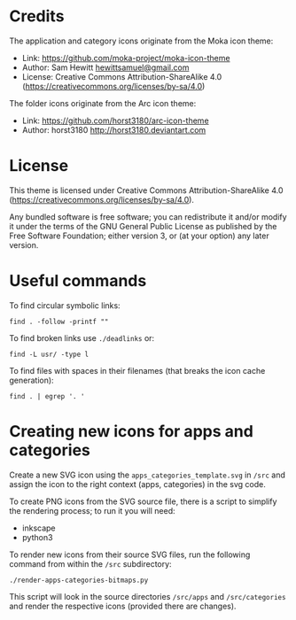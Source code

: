
Credits
=======

The application and category icons originate from the Moka icon theme:
* Link: https://github.com/moka-project/moka-icon-theme
* Author: Sam Hewitt <hewittsamuel@gmail.com>
* License: Creative Commons Attribution-ShareAlike 4.0 (https://creativecommons.org/licenses/by-sa/4.0)

The folder icons originate from the Arc icon theme:
* Link: https://github.com/horst3180/arc-icon-theme
* Author: horst3180 http://horst3180.deviantart.com

License
=======

This theme is licensed under Creative Commons Attribution-ShareAlike 4.0 (https://creativecommons.org/licenses/by-sa/4.0).

Any bundled software is free software; you can redistribute it and/or modify it under the terms of the GNU General Public License as published by the Free Software Foundation; either version 3, or (at your option) any later version.

Useful commands
===============

To find circular symbolic links:

	find . -follow -printf ""

To find broken links use `./deadlinks` or:

	find -L usr/ -type l

To find files with spaces in their filenames (that breaks the icon cache generation):

	find . | egrep '. '

Creating new icons for apps and categories
==========================================

Create a new SVG icon using the `apps_categories_template.svg` in `/src` and assign the icon to the right context (apps, categories) in the svg code.

To create PNG icons from the SVG source file, there is a script to simplify the rendering process; to run it you will need:
 * inkscape
 * python3

 To render new icons from their source SVG files, run the following command from within the `/src` subdirectory:

```
./render-apps-categories-bitmaps.py
```

 This script will look in the source directories `/src/apps` and `/src/categories` and render the respective icons (provided there are changes).
